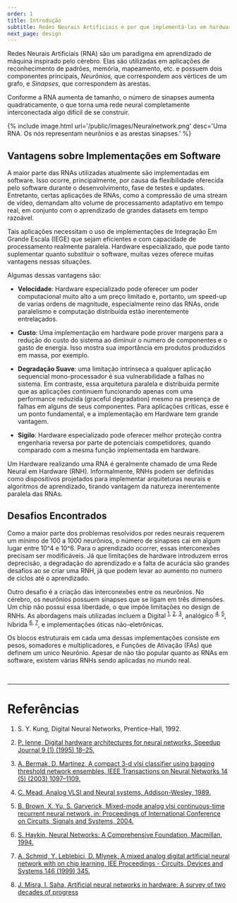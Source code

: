 ```yaml
---
order: 1
title: Introdução
subtitle: Redes Neurais Artificiais e por que implementá-las em hardware.
next_page: design
---
```

Redes Neurais Artificiais (RNA) são um paradigma em aprendizado de máquina inspirado pelo cérebro. Elas são utilizadas em aplicações de reconhecimento de padrões, memória, mapeamento, etc. e possuem dois componentes principais, *Neurônios,* que correspondem aos vértices de um grafo, e *Sinapses*, que correspondem às arestas. 

Conforme a RNA aumenta de tamanho, o número de sinapses aumenta quadraticamente, o que torna uma rede neural completamente interconectada algo difícil de se construir.

{% include image.html url='/public/images/Neuralnetwork.png' desc='Uma RNA. Os nós representam neurônios e as arestas sinapses.' %}

## Vantagens sobre Implementações em Software
A maior parte das RNAs utilizadas atualmente são implementadas em software. Isso ocorre, principalmente, por causa da flexibilidade oferecida pelo software durante o desenvolvimento, fase de testes e updates. Entretanto, certas aplicações de RNAs, como a compressão de uma stream de vídeo, demandam alto volume de processamento adaptativo em tempo real, em conjunto com o aprendizado de grandes datasets em tempo razoável.

Tais aplicações necessitam o uso de implementações de Integração Em Grande Escala (IEGE) que sejam eficientes e com capacidade de processamento realmente paralela. Hardware especializado, que pode tanto suplementar quanto substituir o software, muitas vezes oferece muitas vantagens nessas situações. 

Algumas dessas vantagens são:

* **Velocidade**: Hardware especializado pode oferecer um poder computacional muito alto a um preço limitado e, portanto, um speed-up de varias ordens de magnitude, especialmente reino das RNAs, onde paralelismo e computação distribuída estão inerentemente entrelaçados.

* **Custo**: Uma implementação em hardware pode prover margens para a redução do custo do sistema ao diminuir o numero de componentes e o gasto de energia. Isso mostra sua importância em produtos produzidos em massa, por exemplo.

* **Degradação Suave**: uma limitação intrínseca a qualquer aplicação sequencial mono-processador é sua vulnerabilidade a falhas no sistema. Em contraste, essa arquitetura paralela e distribuída permite que as aplicações continuem funcionando apenas com uma performance reduzida (graceful degradation) mesmo na presença de falhas em alguns de seus componentes. Para aplicações críticas, esse é um ponto fundamental, e a implementação em Hardware tem grande vantagem.

* **Sigilo**: Hardware especializado pode oferecer melhor proteção contra engenharia reversa por parte de potenciais competidores, quando comparado com a mesma função implementada em hardware.

Um Hardware realizando uma RNA é geralmente chamado de uma Rede Neural em Hardware (RNH). Informalmente, RNHs podem ser definidas como dispositivos projetados para implementar arquiteturas neurais e algoritmos de aprendizado, tirando vantagem da natureza inerentemente paralela das RNAs.

## Desafios Encontrados
Como a maior parte dos problemas resolvidos por redes neurais requerem um mínimo de 100 a 1000 neurônios, o número de sinapses cai em algum lugar entre 10^4 e 10^6. Para o aprendizado ocorrer, essas interconexões precisam ser modificáveis. Já que limitações de hardware introduzem erros deprecisão, a degradação do aprendizado e a falta de acurácia são grandes desafios ao se criar uma RNH, já que podem levar ao aumento no numero de ciclos até o aprendizado.

Outro desafio é a criação das interconexões entre os neurônios. No cérebro, os neurônios possuem sinapses que se ligam em três dimensões. Um chip não possui essa liberdade, o que impõe limitações no design de RNHs. As abordagens mais utilizadas incluem a Digital <sup>[1](#1), [2](#2), [3](#3)</sup>, analógico <sup>[4](#4), [5](#5)</sup>, híbrida <sup>[6](#6), [7](#7)</sup>, e implementações óticas não-eletrônicas.

Os blocos estruturais em cada uma dessas implementações consiste em pesos, somadores e multiplicadores, e Funções de Ativação (FAs) que definem um unico Neurônio. Apesar de não tão popular quanto as RNAs em software, existem várias RNHs sendo aplicadas no mundo real.

<br/>

----------------

# Referências

1. S. Y. Kung, Digital Neural Networks, Prentice-Hall, 1992.
    <a name="1" />

2. [P. Ienne, Digital hardware architectures for neural networks, Speedup Journal 9 (1) (1995) 18–25.](https://www.researchgate.net/publication/null?el=1_x_8&enrichId=rgreq-d0c76f22295154d4af489f34654935c4-XXX&enrichSource=Y292ZXJQYWdlOzIyMzkzODA3ODtBUzoyMDQ4MjU5OTczODU3MjhAMTQyNTg0NTczMTI2Mg==)
    <a name="2" />

3. [A. Bermak, D. Martinez, A compact 3-d vlsi classifier using bagging threshold network ensembles, IEEE Transactions on Neural Networks 14 (5) (2003) 1097–1109.](https://www.researchgate.net/publication/220279953_A_Compact_3D_VLSI_Classifier_using_Bagging_Threshold_Network_Ensembles?el=1_x_8&enrichId=rgreq-d0c76f22295154d4af489f34654935c4-XXX&enrichSource=Y292ZXJQYWdlOzIyMzkzODA3ODtBUzoyMDQ4MjU5OTczODU3MjhAMTQyNTg0NTczMTI2Mg==)
    <a name="3" />

4. [C. Mead, Analog VLSI and Neural systems, Addison-Wesley, 1989.](https://www.researchgate.net/publication/260477020_Analog_VLSI_and_neural_systems?el=1_x_8&enrichId=rgreq-d0c76f22295154d4af489f34654935c4-XXX&enrichSource=Y292ZXJQYWdlOzIyMzkzODA3ODtBUzoyMDQ4MjU5OTczODU3MjhAMTQyNTg0NTczMTI2Mg==)
    <a name="4" />

5. [B. Brown, X. Yu, S. Garverick, Mixed-mode analog vlsi continuous-time recurrent neural network, in: Proceedings of International Conference on Circuits, Signals and Systems, 2004.](https://www.researchgate.net/publication/221435849_Mixed-mode_analog_VLSI_continuous-time_recurrent_neural_network?el=1_x_8&enrichId=rgreq-d0c76f22295154d4af489f34654935c4-XXX&enrichSource=Y292ZXJQYWdlOzIyMzkzODA3ODtBUzoyMDQ4MjU5OTczODU3MjhAMTQyNTg0NTczMTI2Mg==)
    <a name="5" />

6. [S. Haykin, Neural Networks: A Comprehensive Foundation, Macmillan, 1994.](https://www.researchgate.net/publication/265439255_Neural_Networks_A_Comprehensive_Foundation?el=1_x_8&enrichId=rgreq-d0c76f22295154d4af489f34654935c4-XXX&enrichSource=Y292ZXJQYWdlOzIyMzkzODA3ODtBUzoyMDQ4MjU5OTczODU3MjhAMTQyNTg0NTczMTI2Mg==)
    <a name="6" />

7. [A. Schmid, Y. Leblebici, D. Mlynek, A mixed analog digital artificial neural network with on chip learning, IEE Proceedings - Circuits, Devices and Systems 146 (1999) 345.](https://www.researchgate.net/publication/null?el=1_x_8&enrichId=rgreq-d0c76f22295154d4af489f34654935c4-XXX&enrichSource=Y292ZXJQYWdlOzIyMzkzODA3ODtBUzoyMDQ4MjU5OTczODU3MjhAMTQyNTg0NTczMTI2Mg==)
    <a name="7" />

8. [J. Misra, I. Saha, Artificial neural networks in hardware: A survey of two decades of progress](https://www.researchgate.net/publication/223938078_Artificial_neural_networks_in_hardware_A_survey_of_two_decades_of_progress)